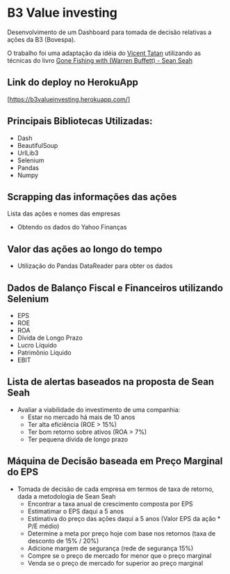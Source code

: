 # B3 Value investing

Desenvolvimento de um Dashboard para tomada de decisão relativas a
ações da B3 (Bovespa).

O trabalho foi uma adaptação da idéia do [Vicent Tatan](https://github.com/VincentTatan/ValueInvesting) utilizando as técnicas do livro [Gone Fishing with (Warren Buffett) - Sean Seah](http://valueinvesting-sg.com/ebook/GoneFishingWithBuffett.pdf)

## Link do deploy no HerokuApp
[https://b3valueinvesting.herokuapp.com/]

## Principais Bibliotecas Utilizadas:
* Dash
* BeautifulSoup
* UrlLib3
* Selenium
* Pandas
* Numpy


## Scrapping das informações das ações
Lista das ações e nomes das empresas
* Obtendo os dados do Yahoo Finanças

## Valor das ações ao longo do tempo
* Utilização do Pandas DataReader para obter os dados

## Dados de Balanço Fiscal e Financeiros utilizando Selenium
* EPS
* ROE
* ROA
* Dívida de Longo Prazo
* Lucro Líquido
* Patrimônio Líquido
* EBIT

## Lista de alertas baseados na proposta de Sean Seah
* Avaliar a viabilidade do investimento de uma companhia:
    * Estar no mercado há mais de 10 anos
    * Ter alta eficiência (ROE > 15%)
    * Ter bom retorno sobre ativos (ROA > 7%)
    * Ter pequena dívida de longo prazo

## Máquina de Decisão baseada em Preço Marginal do EPS
* Tomada de decisão de cada empresa em termos de taxa de retorno, dada a metodologia de Sean Seah
    * Encontrar a taxa anual de crescimento composta por EPS
    * Estimatimar o EPS daqui a 5 anos
    * Estimativa do preço das ações daqui a 5 anos (Valor EPS da ação * P/E médio)
    * Determine a meta por preço hoje com base nos retornos (taxa de desconto de 15% / 20%)
    * Adicione margem de segurança (rede de segurança 15%)
    * Compre se o preço de mercado for menor que o preço marginal
    * Venda se o preço de mercado for superior ao preço marginal
